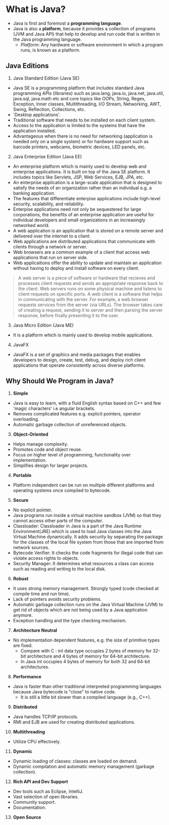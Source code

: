 # What is Java?

* Java is first and foremost a **programming language**.
* Java is also a **platform**, because it provides a collection of programs (JVM and Java API) that help to develop and run code that is written in the Java programming language. 
  * *Platform*: Any hardware or software environment in which a program runs, is known as a platform.

## Java Editions

1) Java Standard Edition (Java SE)
* Java SE is a programming platform that includes standard Java programming APIs (libraries) such as java.lang, java.io, java.net, java.util, java.sql, java.math etc and  core topics like OOPs, String, Regex, Exception, Inner classes, Multithreading, I/O Stream, Networking, AWT, Swing, Reflection, Collections, etc.
* 'Desktop applications'.
* Traditional software that needs to be installed on each client system. 
* Access to the application is limited to the systems that have the application installed. 
* Advantageous when there is no need for networking (application is needed only on a single system) or for hardware support such as barcode printers, webcams, biometric devices, LED panels, etc.
2) Java Enterprise Edition (Java EE)
* An enterprise platform which is mainly used to develop web and enterprise applications. It is built on top of the Java SE platform. It includes topics like Servlets, JSP, Web Services, EJB, JPA, etc.
* An enterprise application is a large-scale application that is designed to satisfy the needs of an organization rather than an individual e.g. a banking application. 
* The features that differentiate enterpise applications include high-level security, scalability, and reliability.
* Enterpise applications need not only be sequestered for large corporations, the benefits of an enterprise application are useful for individual developers and small organizations in an increasingly networked world. 
* A web application is an application that is stored on a remote server and delivered over the internet to a client. 
* Web applications are distributed applications that communicate with clients through a network or server. 
* Web browsers are a common example of a client that access web applications that run on server side. 
* Web applicaitions offer the ability to update and maintain an application without having to deploy and install software on every client.

> A web server is a piece of software or hardware that recieves and processes client requests and sends an appropriate response back to the client. Web servers runs on some physical machine and listens to client requests on specific ports. A web client is a software that helps in communicating with the server. For example, a web browser requests services from the server (via URLs). The browser takes care of creating a request, sending it to server and then parsing the server response, before finally presenting it to the user.
3) Java Micro Edition (Java ME)
* It is a platform which is mainly used to develop mobile applications.
4) JavaFX
* JavaFX is a set of graphics and media packages that enables developers to design, create, test, debug, and deploy rich client applications that operate consistently across diverse platforms.

## Why Should We Program in Java?

1) **Simple**<br>
* Java is easy to learn, with a fluid English syntax based on C++ and few 'magic characters' i.e angular brackets.
* Removes complicated features e.g. explicit pointers, operator overloading.
* Automatic garbage collection of unreferenced objects.
3) **Object-Oriented**<br> 
* Helps manage complexity.
* Promotes code and object reuse. 
* Focus on higher level of programming, functionality over implementation.
* Simplifies design for larger projects.
4) **Portable** <br>
* Platform independent can be run on multiple different platforms and operating systems once compiled to bytecode. 
5) **Secure** <br>
* No explicit pointer.
* Java programs run inside a virtual machine sandbox (JVM) so that they cannot access other parts of the computer. 
* Classloader: Classloader in Java is a part of the Java Runtime Environment(JRE) which is used to load Java classes into the Java Virtual Machine dynamically. It adds security by separating the package for the classes of the local file system from those that are imported from network sources.
* Bytecode Verifier: It checks the code fragments for illegal code that can violate access rights to objects.
* Security Manager: It determines what resources a class can access such as reading and writing to the local disk.
6) **Robust**
* It uses strong memory management. Strongly typed (code checked at compile time and run time). 
* Lack of pointers avoids security problems.
* Automatic garbage collection  runs on the Java Virtual Machine (JVM) to get rid of objects which are not being used by a Java application anymore.
* Exception handling and the type checking mechanism.
7) **Architecture Neutral** <br>
* No implementation dependent features, e.g. the size of primitive types are fixed.
  - Compare with C : int data type occupies 2 bytes of memory for 32-bit architecture and 4 bytes of memory for 64-bit architecture.
  - In Java int occupies 4 bytes of memory for both 32 and 64-bit architectures.
8) **Performance** <br>
* Java is faster than other traditional interpreted programming languages because Java bytecode is "close" to native code.
  * It is still a little bit slower than a compiled language (e.g., C++). 
9) **Distributed** <br>
* Java handles TCP/IP protocols.
* RMI and EJB are used for creating distributed applications. 
10) **Multithreading** <br>
* Utilize CPU effectively.
11) **Dynamic** <br>
* Dynamic loading of classes: classes are loaded on demand. 
* Dynamic compilation and automatic memory management (garbage collection).
12) **Rich API and Dev Support**
* Dev tools such as Eclipse, IntelliJ.
* Vast selection of open libraries.
* Community support.
* Documentation.
13) **Open Source**
 
